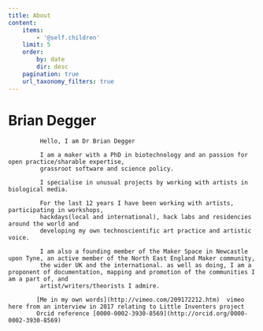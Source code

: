 ```yaml
---
title: About
content:
    items:
        - '@self.children'
    limit: 5
    order:
        by: date
        dir: desc
    pagination: true
    url_taxonomy_filters: true
---
```


# Brian Degger
			 
             Hello, I am Dr Brian Degger 
             
			 I am a maker with a PhD in biotechnology and an passion for open practice/sharable expertise,
             grassroot software and science policy.
             
			 I specialise in unusual projects by working with artists in biological media.
			 
             For the last 12 years I have been working with artists, participating in workshops, 
             hackdays(local and international), hack labs and residencies around the world and
             developing my own technoscientific art practice and artistic voice.
			 
             I am also a founding member of the Maker Space in Newcastle upon Tyne, an active member of the North East England Maker community, 
             the wider UK and the international. as well as doing, I am a proponent of documentation, mapping and promotion of the communities I am a part of, and
             artist/writers/theorists I admire.
             
			[Me in my own words](http://vimeo.com/209172212.htm)  vimeo here from an interview in 2017 relating to Little Inventers project
			Orcid reference [0000-0002-3930-8569](http://orcid.org/0000-0002-3930-8569)			

